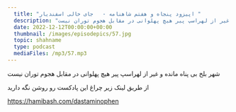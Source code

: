 ```yaml
---
  title: "اپیزود پنجاه و هفتم شاهنامه -   جای خالی اسفندیار "
  description: "شهر بلخ بی پناه مانده و غیر از لهراسپ پیر هیچ پهلوانی در مقابل هجوم توران نیست"
  date: 2022-12-12T00:00:00+00:00
  thumbnail: /images/episodepics/57.jpg
  topic: shahname
  type: podcast
  mediaFiles: /mp3/57.mp3
---
```

شهر بلخ بی پناه مانده و غیر از لهراسپ پیر هیچ پهلوانی در مقابل هجوم توران نیست


از طریق لینک زیر چراغ این پادکست رو روشن نگه دارید

https://hamibash.com/dastaminophen